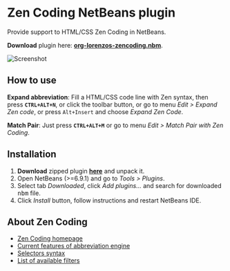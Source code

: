 Zen Coding NetBeans plugin
==========================
 
Provide support to HTML/CSS Zen Coding in NetBeans.

**Download** plugin here: **[org-lorenzos-zencoding.nbm](http://github.com/downloads/lorenzos/ZenCodingNetBeansPlugin/org-lorenzos-zencoding-0.6.zip)**.

![Screenshot](http://github.com/lorenzos/ZenCodingNetBeansPlugin/raw/master/graphics/screenshot.png)

How to use
----------

**Expand abbreviation**: Fill a HTML/CSS code line with Zen syntax, then press **`CTRL+ALT+N`**, or click the toolbar button, or go to menu *Edit > Expand Zen code*, or press `Alt+Insert` and choose *Expand Zen Code*.

**Match Pair**: Just press **`CTRL+ALT+M`** or go to menu *Edit > Match Pair with Zen Coding*.

Installation
------------

1. **Download** zipped plugin **[here](http://github.com/downloads/lorenzos/ZenCodingNetBeansPlugin/org-lorenzos-zencoding-0.6.zip)** and unpack it.
2. Open NetBeans (>=6.9.1) and go to *Tools > Plugins*.
3. Select tab *Downloaded*, click *Add plugins...* and search for downloaded <tt>nbm</tt> file.
4. Click *Install* button, follow instructions and restart NetBeans IDE.

About Zen Coding
--------------------------

- [Zen Coding homepage](http://code.google.com/p/zen-coding/)
- [Current features of abbreviation engine](http://code.google.com/p/zen-coding/#Current_features_of_abbreviation_engine)
- [Selectors syntax](http://code.google.com/p/zen-coding/wiki/ZenHTMLSelectorsEn)
- [List of available filters](http://code.google.com/p/zen-coding/wiki/Filters#List_of_available_filters)


